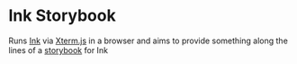 # Ink Storybook

Runs [Ink](https://github.com/vadimdemedes/ink) via [Xterm.js](https://xtermjs.org/) in a browser and aims to provide something along the lines of a [storybook](https://storybook.js.org/) for Ink
